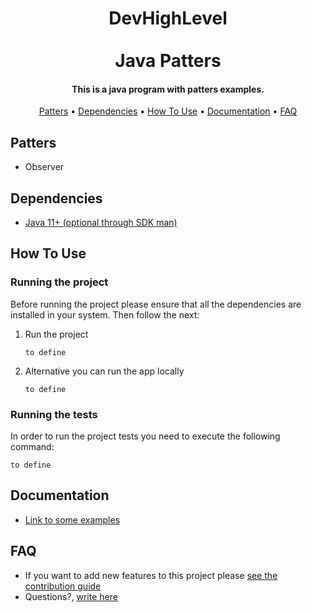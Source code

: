 <h1 align="center">
  DevHighLevel
  <br>
  <br>
  Java Patters
  <br>
</h1>
<h4 align="center">This is a java program with patters examples.</h4>
<p align="center">
  <a href="#patters">Patters</a> •
  <a href="#dependencies">Dependencies</a> •
  <a href="#how-to-use">How To Use</a> •
  <a href="#documentation">Documentation</a> •
  <a href="#faq">FAQ</a>
</p>

## Patters

* Observer

## Dependencies

* [Java 11+ (optional through SDK man)](https://sdkman.io/jdks)

## How To Use

### Running the project

Before running the project please ensure that all the dependencies are installed in your system. Then follow the next:

1. Run the project

    ```
    to define
    ```

2. Alternative you can run the app locally

    ```
   to define
    ```

### Running the tests

In order to run the project tests you need to execute the following command:

```
to define
```

## Documentation

* [Link to some examples](https://www.tutorialspoint.com/design_pattern/observer_pattern.htm)

## FAQ

* If you want to add new features to this project please [see the contribution guide](.github/CONTRIBUTING.md)
* Questions?, <a href="mailto:devhighlevel@gmail.com?Subject=Question about Project" target="_blank">write here</a>
